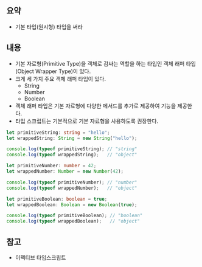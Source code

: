 ## 요약
- 기본 타입(원시형) 타입을 써라
## 내용
- 기본 자료형(Primitive Type)을 객체로 감싸는 역할을 하는 타입인 객체 래퍼 타입(Object Wrapper Type)이 있다.
- 크게 세 가지 주요 객체 래퍼 타입이 있다.
	- String
	- Number
	- Boolean
- 객체 래퍼 타입은 기본 자료형에 다양한 메서드를 추가로 제공하여 기능을 제공한다.
- 타입 스크립트는 기본적으로 기본 자료형을 사용하도록 권장한다.
```ts
let primitiveString: string = "hello";
let wrappedString: String = new String("hello");

console.log(typeof primitiveString); // "string"
console.log(typeof wrappedString);   // "object"

let primitiveNumber: number = 42;
let wrappedNumber: Number = new Number(42);

console.log(typeof primitiveNumber); // "number"
console.log(typeof wrappedNumber);   // "object"

let primitiveBoolean: boolean = true;
let wrappedBoolean: Boolean = new Boolean(true);

console.log(typeof primitiveBoolean); // "boolean"
console.log(typeof wrappedBoolean);   // "object"

```
## 참고
- 이펙티브 타입스크립트
